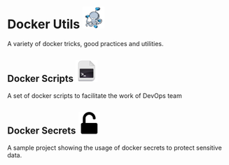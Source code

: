 # Docker Utils <img src="/images/logo-compose.png" alt="alt text" width="50px" height="50px">
A variety of docker tricks, good practices and utilities. 
## Docker Scripts <img src="/images/script.png" alt="alt text" width="50px" height="50px">
A set of docker scripts to facilitate the work of DevOps team

## Docker Secrets <img src="/images/secret.png" alt="alt text" width="50px" height="50px">
A sample project showing the usage of docker secrets to protect sensitive data.